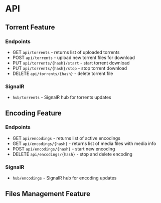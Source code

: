 # API

## Torrent Feature

### Endpoints

- GET `api/torrents` - returns list of uploaded torrents
- POST `api/torrents` - upload new torrent files for download
- PUT `api/torrents/{hash}/start` - start torrent download
- PUT `api/torrents/{hash}/stop` - stop torrent download
- DELETE `api/torrents/{hash}` - delete torrent file

### SignalR

- `hub/torrents` - SignalR hub for torrents updates

## Encoding Feature

### Endpoints

- GET `api/encodings` - returns list of active encodings
- GET `api/encodings/{hash}` - returns list of media files with media info
- POST `api/encodings/{hash}` - start new encoding
- DELETE `api/encodings/{hash}` - stop and delete encoding

### SignalR

- `hub/encodings` - SignalR hub for encoding updates

## Files Management Feature

